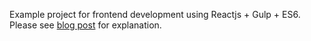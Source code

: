 Example project for frontend development using Reactjs + Gulp + ES6. Please see [blog post](http://www.zohaib.me/diving-into-the-workflow-for-static-frontend-development/) for explanation.
